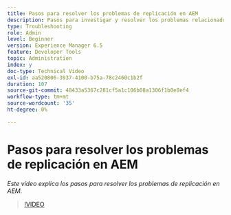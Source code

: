 ```yaml
---
title: Pasos para resolver los problemas de replicación en AEM
description: Pasos para investigar y resolver los problemas relacionados con la replicación
type: Troubleshooting
role: Admin
level: Beginner
version: Experience Manager 6.5
feature: Developer Tools
topic: Administration
index: y
doc-type: Technical Video
exl-id: aa520806-3937-4100-b75a-78c2460c1b2f
duration: 107
source-git-commit: 48433a5367c281cf5a1c106b08a1306f1b0e8ef4
workflow-type: tm+mt
source-wordcount: '35'
ht-degree: 0%

---
```


# Pasos para resolver los problemas de replicación en AEM

*Este vídeo explica los pasos para resolver los problemas de replicación en AEM.*

>[!VIDEO](https://video.tv.adobe.com/v/3418323?quality=12&learn=on&captions=spa)
